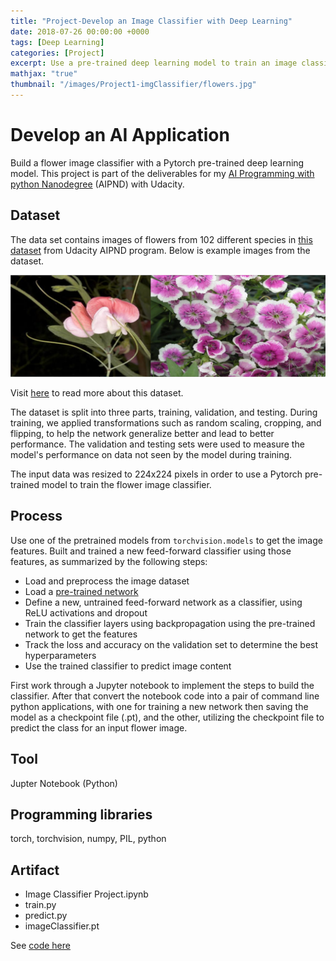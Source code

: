```yaml
---
title: "Project-Develop an Image Classifier with Deep Learning"
date: 2018-07-26 00:00:00 +0000
tags: [Deep Learning]
categories: [Project]
excerpt: Use a pre-trained deep learning model to train an image classifier to recognize different species of flowers, which can be exported for use in applications like a smart phone app.
mathjax: "true"
thumbnail: "/images/Project1-imgClassifier/flowers.jpg"
---
```


# Develop an AI Application
Build a flower image classifier with a Pytorch pre-trained deep learning model. This project is part of the deliverables for my [AI Programming with python Nanodegree](https://www.udacity.com/course/ai-programming-python-nanodegree--nd089) (AIPND) with Udacity.

## Dataset
The data set contains images of flowers from 102 different species in [this dataset](https://s3.amazonaws.com/content.udacity-data.com/nd089/flower_data.tar.gz) from Udacity AIPND program. Below is example images from the dataset.

![png](/images/Project1-imgClassifier/samples.png)

Visit [here](http://www.robots.ox.ac.uk/~vgg/data/flowers/102/index.html) to read more about this dataset.

The dataset is split into three parts, training, validation, and testing. During training, we applied transformations such as random scaling, cropping, and flipping, to help the network generalize better and lead to better performance. The validation and testing sets were used to measure the model's performance on data not seen by the model during training.

The input data was resized to 224x224 pixels in order to use a Pytorch pre-trained model to train the flower image classifier.

## Process
Use one of the pretrained models from `torchvision.models` to get the image features. Built and trained a new feed-forward classifier using those features, as summarized by the following steps:

- Load and preprocess the image dataset
- Load a [pre-trained network](http://pytorch.org/docs/master/torchvision/models.html)
- Define a new, untrained feed-forward network as a classifier, using ReLU activations and dropout
- Train the classifier layers using backpropagation using the pre-trained network to get the features
- Track the loss and accuracy on the validation set to determine the best hyperparameters
- Use the trained classifier to predict image content

First work through a Jupyter notebook to implement the steps to build the classifier. After that  convert the notebook code into a pair of command line python applications, with one for training a new network then saving the model as a checkpoint file (.pt), and the other, utilizing the checkpoint file to predict the class for an input flower image.

## Tool
Jupter Notebook (Python)

## Programming libraries
torch, torchvision, numpy, PIL, python

## Artifact
- Image Classifier Project.ipynb
- train.py
- predict.py
- imageClassifier.pt

See [code here](https://github.com/atan4583/aipnd-project)

